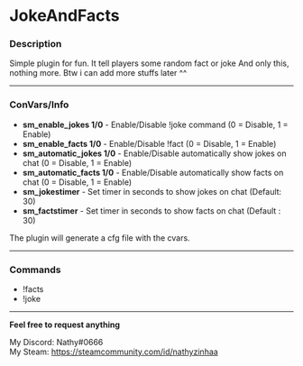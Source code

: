 # JokeAndFacts
### Description
Simple plugin for fun. It tell players some random fact or joke
And only this, nothing more. Btw i can add more stuffs later ^^
***
### ConVars/Info
* **sm_enable_jokes 1/0** - Enable/Disable !joke command (0 = Disable, 1 = Enable)
* **sm_enable_facts 1/0** - Enable/Disable !fact (0 = Disable, 1 = Enable)  
* **sm_automatic_jokes 1/0** - Enable/Disable automatically show jokes on chat (0 = Disable, 1 = Enable)
* **sm_automatic_facts 1/0** - Enable/Disable automatically show facts on chat (0 = Disable, 1 = Enable)
* **sm_jokestimer** - Set timer in seconds to show jokes on chat (Default: 30)
* **sm_factstimer** - Set timer in seconds to show facts on chat (Default : 30)

The plugin will generate a cfg file with the cvars.
***
### Commands 
* !facts
* !joke

***
**Feel free to request anything**

My Discord: Nathy#0666  
My Steam: https://steamcommunity.com/id/nathyzinhaa  
